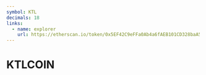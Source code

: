```yaml
---
symbol: KTL
decimals: 18
links:
  - name: explorer
    url: https://etherscan.io/token/0x5EF42C9eFFa0Ab4a6fAEB101CD328baA53Fa2268
---
```


# KTLCOIN
